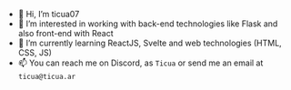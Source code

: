 - 👋 Hi, I’m ticua07
- 👀 I’m interested in working with back-end technologies like Flask and also front-end with React
- 🌱 I’m currently learning ReactJS, Svelte and web technologies (HTML, CSS, JS)
- 📫 You can reach me on Discord, as `Ticua` or send me an email at `ticua@ticua.ar`
